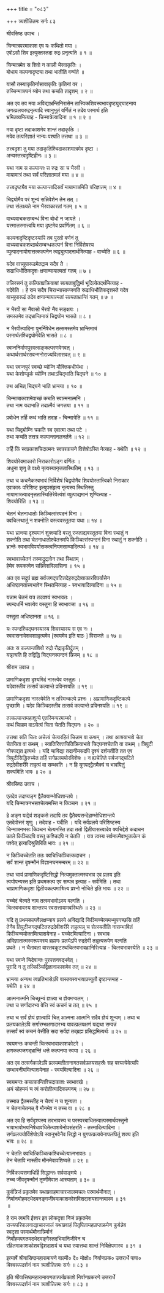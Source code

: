 +++
title = "०८३"

+++
त्र्यशीतितमः सर्गः ८३  
  
श्रीवसिष्ठ उवाच ।  
  
चिन्मात्रपरमाकाश एष यः कथितो मया ।  
एषोऽसौ शिव इत्युक्तस्तदा रुद्रः प्रनृत्यति ॥ १ ॥  
  
चिन्मात्रमेव स शिवो न काली भैरवाकृतिः ।  
बोधाय कल्पनादृष्ट्या तथा भातीति वर्ण्यते ॥   
  
यासौ तस्याकृतिर्नासावाकृतिः कृतिनां वर ।  
तच्चिन्मात्रघनं व्योम तथा कचति तादृशम् ॥ २ ॥  
  
अत एव तव मया अविद्याभ्रन्तिनिरासेन तात्त्विकशिवस्वभावदृष्ट्युद्घाटनाय   
जगत्प्रलयरुद्रनृत्यादि स्वानुभूतं वर्णितं न तदेव परमार्थ इति   
भ्रमितव्यमित्याह - चिन्मात्रेत्यादिना ॥ १ ॥ २ ॥  
  
मया दृष्टा तदाकाशमेव शान्तं तदाकृतिः ।  
मयेव तत्परिज्ञातं नान्यः पश्यति तत्तथा ॥ ३ ॥  
  
तत्त्वदृशा तु मया तदाकृतिश्चिदाकाशमात्रमेव दृष्टा ।   
अन्यस्तत्त्वदृष्टिहीनः ॥ ३ ॥  
  
यथा नाम स कल्पान्तः स रुद्रः सा च भैरवी ।  
मायामात्रं तथा सर्वं परिज्ञातमलं मया ॥ ४ ॥  
  
तत्त्वदृष्ट्यैव मया कल्पान्तादिसर्वं मायामात्रमिति परिज्ञातम् ॥ ४ ॥  
  
चिद्व्योमैव परं शून्यं सन्निवेशेन तेन तत् ।  
तथा संलक्ष्यते नाम भैरवाकारतां गतम् ॥ ५ ॥  
  
वाच्यवाचकसम्बन्धं विना बोधो न जायते ।  
यस्मात्तस्मात्त्वयि मया दृष्टमेव प्रवर्णितम् ॥ ६ ॥  
  
कल्पनादृष्टिदृष्टस्यापि तव पुरतो वर्णनं तु   
वाच्यवाचकशब्दार्थसम्बन्धकल्पनं विना निर्विशेषस्य   
व्युत्पादनायोगात्तत्कल्पनेन त्वद्व्युत्पादनार्थमित्याह - वाच्येति ॥ ६ ॥  
  
यदेव वाच्युपारूढमेतद्राम सदैव ते ।  
रूढाधिभौतिकदृशः क्षणान्मायात्मतां गतम् ॥ ७ ॥  
  
तन्निरसनं तु कल्पितप्रक्रियायां सत्यताबुद्धिर्मा भूदित्येतदर्थमित्याह -   
यदेवेति । हे राम सदैव चिराभ्यासाज्जगति रूढाधिभौतिकदृशस्ते यदेव   
वाच्युपारूढं तदेव क्षणान्मायात्मतां सत्यताभ्रान्तिं गतम् ॥ ७ ॥  
  
न भैरवी सा नैवासो भैरवो नैव सङ्क्षयः ।  
समस्तमेव तद्भ्रान्तिमात्रं चिद्व्योम भासते ॥ ८ ॥  
  
न भैरवीत्यादिना पुनर्निषेधेन तत्समस्तमेव भ्रान्तिमात्रं   
परमार्थतश्चिद्व्योमेवेति भासते ॥ ८ ॥  
  
स्वप्ननिर्माणपुरवत्सङ्कल्परणवेगवत् ।  
कथार्थसार्थरसवन्मनोराज्यविलासवत् ॥ ९ ॥  
  
यथा स्वप्नपुरं स्वच्छे व्योम्नि मौक्तिकधीर्यथा ।  
यथा केशोण्ड्रकं व्योम्नि तथाऽचिद्भाति चिद्घने ॥ १० ॥  
  
तथ अचित् चिद्घने भाति भ्रान्त्या ॥ १० ॥  
  
चिन्मात्राकाशमेवाच्छं कचति स्वात्मनात्मनि ।  
तथा नाम यदाभाति तदात्मैवं जगत्तया ॥ ११ ॥  
  
प्रबोधेन तर्हि कथं भाति तदाह - चिन्मात्रेति ॥ ११ ॥  
  
यथा चिद्व्योम्नि चकति स्व एवात्मा तथा पटे ।  
तथा कचति तत्तत्र कल्पान्तानलनर्तने ॥ १२ ॥  
  
तर्हि किं स्वप्रकाशचिदात्मनः स्वपरकचने विशेषोऽस्ति नेत्याह - यथेति ॥ १२ ॥  
  
शिवयोरेवमाकारो निराकारोऽङ्ग वर्णितः ।  
अधुना शृणु ते वक्ष्ये नृत्यस्यानृत्ततास्थितिम् ॥ १३ ॥  
  
तथा च कचनैकस्वभावं निर्विशेषं चिद्व्योमैव शिवयोस्तात्त्विको निराकार   
एवाकारः परिशिष्ट इत्युपसंहृत्य नृत्यस्य स्थितिस्तु   
मायामात्रत्वादनृत्ततास्थितिरेवेत्यंशं व्युत्पाद्यमानं शृण्वित्याह -   
शिवयोरिति ॥ १३ ॥	  
  
चेतनं चेतनाधातोः किञ्चित्संस्पदनं विना ।  
क्वचित्स्थातुं न शक्नोति वस्त्ववस्तुतया यथा ॥ १४ ॥  
  
यथा भ्रान्त्या दृश्यमानं शुक्त्यादि वस्तु रजताद्यवस्तुतया विना स्थातुं न   
शक्नोति तथा चेतनाधातोश्चेतनमपि किञ्चित्संस्पन्दनं विना स्थातुं न शक्नोति ।   
भ्रान्तेः स्वभावविपर्यासकत्वनियमसाम्यादित्यर्थः ॥ १४ ॥  
  
स्वभावाच्चेतनं तस्माद्रुद्रत्वेन तथा स्थितम् ।  
हेमेव रूपकत्वेन सन्निवेशविलासिना ॥ १५ ॥  
  
अत एव सद्रूपं ब्रह्म सर्वजगद्घटितदेहरुद्रदेव्याकारविपर्यासेन   
अधिष्ठानतास्वभावेन स्थितमित्याह - स्वभावादित्यादिना ॥ १५ ॥  
  
यन्नाम चेतनं यत्र तदवश्यं स्वभावतः ।  
स्पन्दधर्मि भवत्येव वस्तुना हि स्वभावजा ॥ १६ ॥  
  
वस्तुता अधिष्ठानता ॥ १६ ॥  
  
यः स्पन्दश्चिद्घनस्यास्य शिवस्यास्य स एव नः ।  
स्ववासनावेशवशान्नृत्यमेव [स्वयमेव इति पाठः ] विराजते ॥ १७ ॥  
  
अतः स कल्पान्तशिवो रुद्रो रौद्राकृतिर्द्रुतम् ।  
यन्नृत्यति हि तद्विद्धि चिद्घनस्पन्दनं न्निजम् ॥ १८ ॥  
  
श्रीराम उवाच ।  
  
प्रामाणिकदृशा दृश्यमिदं नास्त्येव वस्तुतः ।  
यदेवास्तीव तत्सर्वं कल्पान्ते प्रविनश्यति ॥ १९ ॥  
  
प्रामाणिकदृशा नास्त्येवेति न तस्मिन्कल्पे प्रश्नः । अप्रामाणिकदृष्टिकल्पे   
पृच्छामि । यदेव किञ्चिदस्तीव तत्सर्व कल्पान्ते प्रविनश्यति ॥ १९ ॥  
  
तत्कल्पान्तमहाशून्ये एतस्मिन्परमाम्बरे ।  
कथं चिन्नाम वाऽचेत्यं चिता चेतति चिद्घनः ॥ २० ॥  
  
तत्तथा सति चितः अचेत्यं चेत्यरहितं चिन्नाम वा कथम् । तथा आश्रयाभावे चेता   
चेतयिता वा कथम् । स्वातिरिक्तचितिक्रियाभावे चिद्घनश्चेतति वा कथम् । त्रिपुटी   
नोपपद्यत इत्यर्थः । यदि चाविद्या तदानीमसदपि दृश्यं दर्शयतीति तत एव   
त्रिपुटीसिद्धिरुच्येत तर्हि सर्गप्रलययोरविशेषः । न ह्यचेतिते सर्वजगद्घटिते   
रुद्रदेवीशरीरे तन्नृत्यं वा सम्भवति । न हि युगपद्द्वैतमैक्यं च भावयितुं   
शक्यमिति भावः ॥ २० ॥  
  
श्रीवसिष्ठ उवाच ।  
  
एतदेव तदाप्यङ्ग द्वैतैक्याम्भोधिशान्तये ।  
यदि चिन्मात्रनभसश्चेत्यमस्ति न किञ्चन ॥ २१ ॥  
  
हे अङ्ग यद्येवं शङ्कसे तदापि तव द्वैतैक्यसन्देहाम्भोधिशान्तये   
एतदेवोत्तरं शृणु । तदेवाह - यदीति । यदि सर्वप्रलये परिशिष्टस्य   
चिन्मात्रनभसः किञ्चन चेत्यमस्ति तदा ततो द्वितीयासत्त्वादेव क्वचिद्देशे कदाचन   
काले किञ्चिदपि वस्तु कश्चिदपि न चेतति । यत्र त्वस्य सर्वमात्मैवाभूत्तत्केन कं   
पश्येत् इत्यादिश्रुतिरिति भावः ॥ २१ ॥  
  
न किञ्चिच्चेतति ततः क्वचित्किञ्चित्कदाचन ।  
सर्वं शान्तं दृषन्मौनं विज्ञानघनमम्बरम् ॥ २२ ॥  
  
तथा चायं प्रामाणिकदृष्टिसिद्धो नित्यमुक्तात्मस्वभाव एव प्रलय इति   
त्वयोपन्यस्त इति प्रथमकल्प एव सम्पन्न इत्याह - सर्वमिति । तथा   
चाप्रामाणिकदृशा द्वितीयकल्पमाश्रित्य प्रश्नो नोचिते इति भावः ॥ २२ ॥  
  
यच्चेदं चेत्यते नाम तत्स्वभावोऽस्य वल्गति ।  
चित्स्वभावस्य शान्तस्य स्वसत्तायामवस्थितेः ॥ २३ ॥  
  
यदि तु प्रथमकल्पवैलक्षण्याय प्रलये अविद्यादि किञ्चिच्चेत्यमभ्युपगच्छसि तर्हि   
तेनैव तिपुटीजगद्घटितरुद्रदेवीशरीरे तन्नृत्यन्न् च सेत्स्यतीति नासम्भावितं   
किञ्चिन्मयोक्तमित्याशयेनाह - यच्चेदमित्यादिना । स्वभावः   
अविज्ञातात्मस्वरूपमस्य ब्रह्मणः प्रलयेऽपि रुद्रदेवी तन्नृत्यरूपेण वल्गति   
प्रथते । न चैतावता वास्तवकूटस्थचित्स्वभावहानिरित्याह - चित्स्वभावस्येति ॥ २३ ॥  
  
यथा स्वप्ने चिदेवान्तः पुरपत्तनवद्भवेत् ।  
पुरादि न तु तत्किञ्चिद्विज्ञानाकाशमेव तत् ॥ २४ ॥  
  
भ्रान्त्या अन्यथ त्वप्रतिभासेऽपि वास्तवस्वभावाप्रच्युतौ दृष्टान्तमाह -   
यथेति ॥ २४ ॥  
  
आत्मनात्मनि चिच्छून्यं ज्ञात्वा च ज्ञेयमप्यलम् ।  
तथा च सर्गादारभ्य वेत्ति स्वं कचनं च तत् ॥ २५ ॥  
  
तथा च सर्वं ज्ञेयं ज्ञात्वापि चित् आत्मना आत्मनि सदैव ज्ञेयं शून्यम् । तथा च   
प्रलयकालेऽपि सर्गारम्भक्षणादारभ्य यावत्प्रलयक्षणं यद्यथा सम्पन्नं   
तत्सर्वं स्वं कचनं वेत्तीति सदा सर्वज्ञं तद्ब्रह्म प्रसिद्धमित्यर्थः ॥ २५ ॥  
  
स्वयमन्तः कचन्ती चित्स्वभावाकाशकोटरे ।  
क्षणकल्पजगद्भ्रान्तिं धत्ते कल्पनया स्वया ॥ २६ ॥  
  
अत एव तत्सर्गकालेऽपि प्रलयमतीतानागतसर्वप्रलयसहस्रैः सह पश्यत्येवेत्यपि   
सम्भावनीयमित्याशयेनाह - स्वयमित्यादिना ॥ २६ ॥  
  
स्वयमन्तः कचत्कान्तिश्चिदाकाशः स्वभावखे ।  
अयं सोहमयं च त्वं करोतीत्यादिकल्पनम् ॥ २७ ॥  
  
तस्मान्न द्वैतमस्तीह न चैक्यं न च शून्यता ।  
न चेतनाचेतनन्न् वै मौनमेव न तच्च वा ॥ २८ ॥  
  
अत एव हि सर्वदृश्यस्य तदभावस्य च परस्परबाधितत्वात्परमार्थवस्तुनो   
भावाभावोभयनिषेधावधितेत्याशयेनोपसंहरति - तस्मादित्यादिना ।   
सर्गप्रलययोर्विशेषोऽपि स्वानुभवेनैव सिद्धो न युगपत्प्रत्ययेनापलपितुं शक्य इति   
भावः ॥ २८ ॥  
  
न चेतति क्वचित्किञ्चित्कश्चिच्चेत्यात्मभावतः ।  
तेन चेतापि नास्तीव मौनमेवावशिष्यते ॥ २९ ॥  
  
निर्विकल्पसमाधिर्हि सिद्धान्तः सर्ववाङ्मये ।  
तच्च जीवदृषन्मौनं तूष्णीमेवात आस्यताम् ॥ ३० ॥  
  
कुर्वन्निजं प्रकृतमेव यथाप्रवाहमाचारजालमचलः परमार्थमौनात् ।  
निर्मानमोहमदभेदमनङ्गजीवमाकाशकोशविशदाशयशान्तमास्व ॥ ३१   
॥  
  
हे राम त्वमपि ईश्वर इव लोकदृशा निजं प्रकृतमेव   
राज्यपरिपालनाद्याचारजालं यथाप्रवाहं पितृपितामहप्राप्तक्रमेण कुर्वन्नेव   
स्वदृशा परमार्थमौनान्निर्मानं   
निर्मोहमपगतमदभेदमङ्गैस्तदभिमानिजीवेन च   
रहितमाकाशकोशवद्विशदाशयं च यथा स्यात्तथा शान्तं निर्विक्षेपमास्व ॥ ३१ ॥  
  
इत्यार्षे श्रीवासिष्ठमहारामायणे वाल्मी० दे० मोक्षो० निर्वाणप्रक० उत्तरार्धे पाषा०   
विश्वरूपदर्शनं नाम त्र्यशीतितमः सर्गः ॥ ८३ ॥  
  
इति श्रीवासिष्ठमहारामायणतात्पर्यप्रकाशे निर्वाणप्रकरणे उत्तरार्धे   
विश्वरूपदर्शनं नाम त्र्यशीतितमः सर्गः ॥ ८३ ॥  
  
  